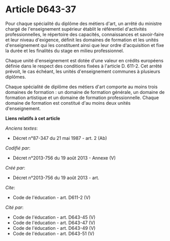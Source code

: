 # Article D643-37

Pour chaque spécialité du diplôme des métiers d'art, un arrêté du ministre chargé de l'enseignement supérieur établit le
référentiel d'activités professionnelles, le répertoire des capacités, connaissances et savoir-faire et leur niveau
d'exigence, définit les domaines de formation et les unités d'enseignement qui les constituent ainsi que leur ordre
d'acquisition et fixe la durée et les finalités du stage en milieu professionnel. 

Chaque unité d'enseignement est dotée d'une valeur en crédits européens définie dans le respect des conditions fixées à
l'article D. 611-2. Cet arrêté prévoit, le cas échéant, les unités d'enseignement communes à plusieurs diplômes. 

Chaque spécialité de diplôme des métiers d'art comporte au moins trois domaines de formation : un domaine de formation
générale, un domaine de formation artistique et un domaine de formation professionnelle. Chaque domaine de formation est
constitué d'au moins deux unités d'enseignement.

**Liens relatifs à cet article**

_Anciens textes_:

  - Décret n°87-347 du 21 mai 1987 - art. 2 (Ab)

_Codifié par_:

  - Décret n°2013-756 du 19 août 2013 -  Annexe (V)

_Créé par_:

  - Décret n°2013-756 du 19 août 2013 - art.

_Cite_:

  - Code de l'éducation - art. D611-2 (V)

_Cité par_:

  - Code de l'éducation - art. D643-45 (V)
  - Code de l'éducation - art. D643-47 (V)
  - Code de l'éducation - art. D643-49 (V)
  - Code de l'éducation - art. D643-51 (V)
